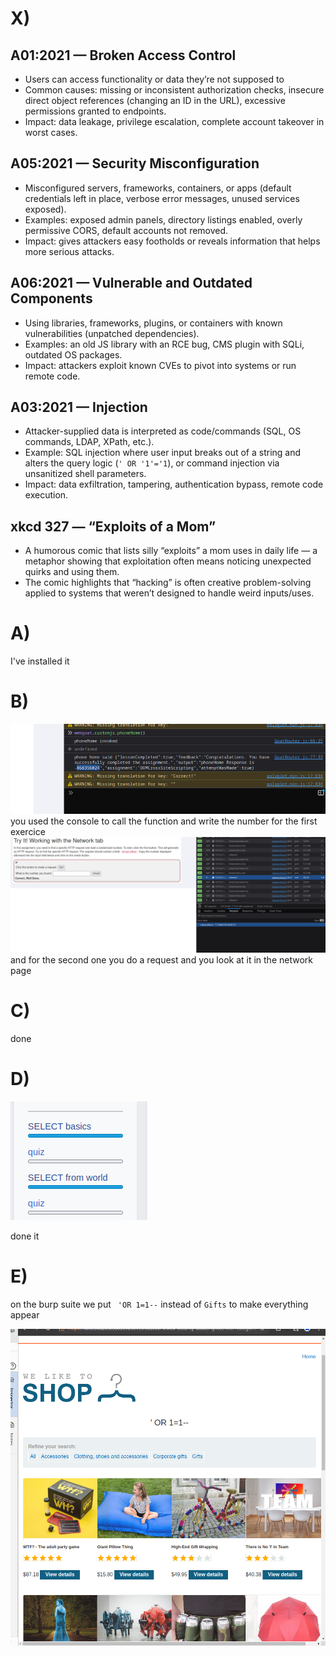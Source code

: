 # X)
## A01:2021 — Broken Access Control

- Users can access functionality or data they’re not supposed to
- Common causes: missing or inconsistent authorization checks, insecure direct object references (changing an ID in the URL), excessive permissions granted to endpoints.
- Impact: data leakage, privilege escalation, complete account takeover in worst cases.

## A05:2021 — Security Misconfiguration

- Misconfigured servers, frameworks, containers, or apps (default credentials left in place, verbose error messages, unused services exposed).
- Examples: exposed admin panels, directory listings enabled, overly permissive CORS, default accounts not removed.
- Impact: gives attackers easy footholds or reveals information that helps more serious attacks.

## A06:2021 — Vulnerable and Outdated Components

- Using libraries, frameworks, plugins, or containers with known vulnerabilities (unpatched dependencies).
- Examples: an old JS library with an RCE bug, CMS plugin with SQLi, outdated OS packages.
- Impact: attackers exploit known CVEs to pivot into systems or run remote code.


## A03:2021 — Injection

- Attacker-supplied data is interpreted as code/commands (SQL, OS commands, LDAP, XPath, etc.).
- Example: SQL injection where user input breaks out of a string and alters the query logic (`' OR '1'='1`), or command injection via unsanitized shell parameters.
- Impact: data exfiltration, tampering, authentication bypass, remote code execution.

## xkcd 327 — “Exploits of a Mom”

- A humorous comic that lists silly “exploits” a mom uses in daily life — a metaphor showing that exploitation often means noticing unexpected quirks and using them.
- The comic highlights that “hacking” is often creative problem-solving applied to systems that weren’t designed to handle weird inputs/uses.




# A)
I've installed it

# B)
![screenshot B](screenshots/Pasted_image_20250916170332.png)
you used the console to call the function and write the number for the first exercice 
![screenshotB2](screenshots/Pasted_image_20250916170523.png)
and for the second one you do a request and you look at it in the network page 
# C) 
done

# D)
![screenshot D](screenshots/Pasted_image_20250916163639.png)

done it

# E)

on the burp suite we put ``` 'OR 1=1--```  instead of ``` Gifts ``` to make everything appear

![screenshot E](screenshots/Pasted_image_20250916173614.png)